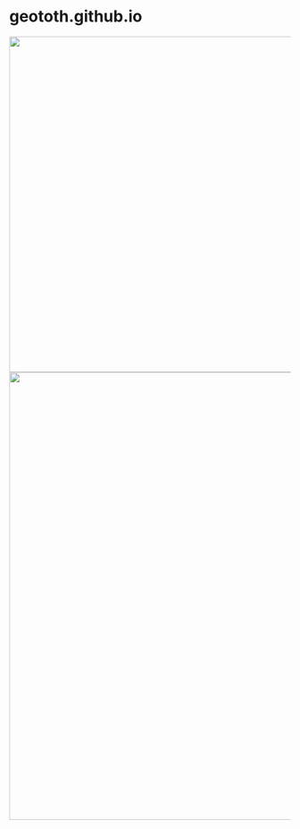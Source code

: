# geototh.github.io

<img src="agg_by_month.html" width=600>
<img src="month_mag_heatmap.html" width=800>
